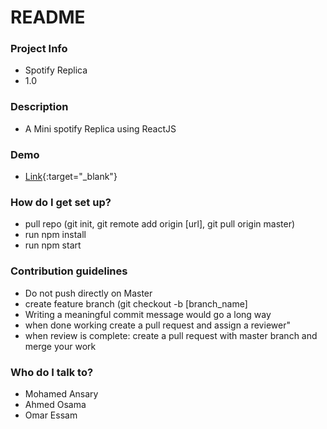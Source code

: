 # README #

### Project Info ###

* Spotify Replica
* 1.0

### Description ###
* A Mini spotify Replica using ReactJS

### Demo ###
* [Link](https://spotify-replica.herokuapp.com){:target="_blank"}

### How do I get set up? ###

* pull repo (git init, git remote add origin [url], git pull origin master)
* run npm install
* run npm start

### Contribution guidelines ###

* Do not push directly on Master
* create feature branch (git checkout -b [branch_name]
* Writing a meaningful commit message would go a long way
* when done working create a pull request and assign a reviewer" 
* when review is complete: create a pull request with master branch and merge your work

### Who do I talk to? ###

* Mohamed Ansary
* Ahmed Osama
* Omar Essam